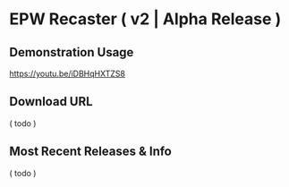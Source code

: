 # EPW Recaster ( v2 | Alpha Release )

## Demonstration Usage
https://youtu.be/iDBHqHXTZS8

## Download URL
( todo )

## Most Recent Releases & Info
( todo )
